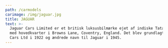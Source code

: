 ```yaml
---
path: /carmodels
carimage: /img/jaguar.jpg
title: JAGUAR
text: >-
  Jaguar Cars Limited er et britisk luksusbilmærke ejet af indiske Tata Motors
  med hovedkvarter i Browns Lane, Coventry, England. Det blev grundlagt som SS
  Cars Ltd i 1922 og ændrede navn til Jaguar i 1945.
---
```


